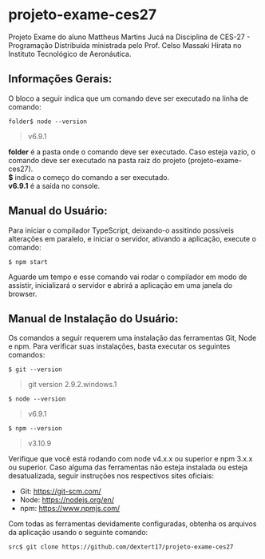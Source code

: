 # projeto-exame-ces27
Projeto Exame do aluno Mattheus Martins Jucá na Disciplina de CES-27 - Programação Distribuída ministrada pelo Prof. Celso Massaki Hirata no Instituto Tecnológico de Aeronáutica.

## Informações Gerais:

O bloco a seguir indica que um comando deve ser executado na linha de comando:
```shell
folder$ node --version
```
> v6.9.1

**folder** é a pasta onde o comando deve ser executado. Caso esteja vazio, o comando deve ser executado na pasta raiz do projeto (projeto-exame-ces27).  
**$** indica o começo do comando a ser executado.  
**v6.9.1** é a saída no console.

## Manual do Usuário:

Para iniciar o compilador TypeScript, deixando-o assitindo possíveis alterações em paralelo, e iniciar o servidor, ativando a aplicação, execute o comando:
```shell
$ npm start
```
Aguarde um tempo e esse comando vai rodar o compilador em modo de assistir, inicializará o servidor e abrirá a aplicação em uma janela do browser.

## Manual de Instalação do Usuário:

Os comandos a seguir requerem uma instalação das ferramentas Git, Node e npm. Para verificar suas instalações, basta executar os seguintes comandos:
```shell
$ git --version
```
> git version 2.9.2.windows.1
```shell
$ node --version
```
> v6.9.1
```shell
$ npm --version
```
> v3.10.9

Verifique que você está rodando com node v4.x.x ou superior e npm 3.x.x ou superior. Caso alguma das ferramentas não esteja instalada ou esteja desatualizada, seguir instruções nos respectivos sites oficiais:
 * Git: https://git-scm.com/
 * Node: https://nodejs.org/en/
 * npm: https://www.npmjs.com/

Com todas as ferramentas devidamente configuradas, obtenha os arquivos da aplicação usando o seguinte comando:
```shell
src$ git clone https://github.com/dextert17/projeto-exame-ces27
```
